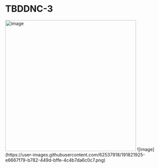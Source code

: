 # TBDDNC-3

<img width="414" alt="image" src="https://user-images.githubusercontent.com/62537918/190555270-f3e95864-5d6e-4648-b59f-8d80e1fef914.png">
![image](https://user-images.githubusercontent.com/62537918/191821925-e6667f79-b782-449d-bffe-4c4b7da6c0c7.png)
